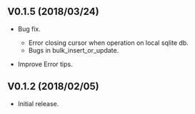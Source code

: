 
## V0.1.5 (2018/03/24)

- Bug fix.
  - Error closing cursor when operation on local sqlite db.
  - Bugs in bulk_insert_or_update.

- Improve Error tips.

## V0.1.2 (2018/02/05)

- Initial release.
